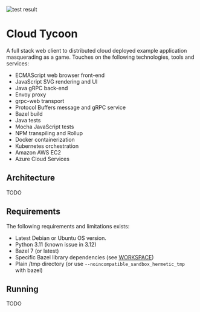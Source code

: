 ![test result](https://github.com/hblok/cloud_tycoon/actions/workflows/main.yml/badge.svg)

# Cloud Tycoon

A full stack web client to distributed cloud deployed example application masquerading as a game. Touches on the following technologies, tools and services:

- ECMAScript web browser front-end
- JavaScript SVG rendering and UI
- Java gRPC back-end
- Envoy proxy
- grpc-web transport
- Protocol Buffers message and gRPC service
- Bazel build
- Java tests
- Mocha JavaScript tests
- NPM transpiling and Rollup
- Docker containerization
- Kubernetes orchestration
- Amazon AWS EC2
- Azure Cloud Services

## Architecture

TODO

## Requirements

The following requirements and limitations exists:

- Latest Debian or Ubuntu OS version.
- Python 3.11 (known issue in 3.12)
- Bazel 7 (or latest)
- Specific Bazel library dependencies (see [WORKSPACE](WORKSPACE))
- Plain /tmp directory (or use `--noincompatible_sandbox_hermetic_tmp` with bazel)

## Running

TODO
